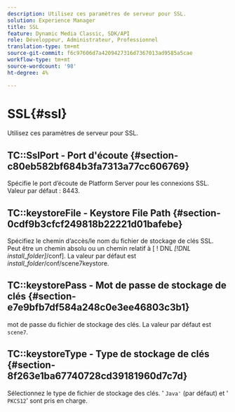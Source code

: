 ```yaml
---
description: Utilisez ces paramètres de serveur pour SSL.
solution: Experience Manager
title: SSL
feature: Dynamic Media Classic, SDK/API
role: Développeur, Administrateur, Professionnel
translation-type: tm+mt
source-git-commit: f6c97606d7a4209427316d7367013ad9585a5cae
workflow-type: tm+mt
source-wordcount: '98'
ht-degree: 4%

---
```



# SSL{#ssl}

Utilisez ces paramètres de serveur pour SSL.

## TC::SslPort - Port d&#39;écoute {#section-c80eb582bf684b3fa7313a77cc606769}

Spécifie le port d’écoute de Platform Server pour les connexions SSL. Valeur par défaut : 8443.

## TC::keystoreFile - Keystore File Path {#section-0cdf9b3cfcf249818b22221d01bafebe}

Spécifiez le chemin d’accès/le nom du fichier de stockage de clés SSL. Peut être un chemin absolu ou un chemin relatif à [ ! DNL *[!DNL install_folder]*/conf]. La valeur par défaut est *install_folder*/conf/scene7keystore.

## TC::keystorePass - Mot de passe de stockage de clés {#section-e7e9bfb7df584a248c0e3ee46803c3b1}

mot de passe du fichier de stockage des clés. La valeur par défaut est `scene7`.

## TC::keystoreType - Type de stockage de clés {#section-8f263e1ba67740728cd39181960d7c7d}

Sélectionnez le type de fichier de stockage des clés. &#39; `Java'` (par défaut) et &#39; `PKCS12`&#39; sont pris en charge.
